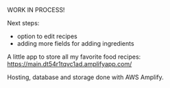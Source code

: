 WORK IN PROCESS!

Next steps:
- option to edit recipes
- adding more fields for adding ingredients

A little app to store all my favorite food recipes: https://main.dt54r1tqvc1ad.amplifyapp.com/

Hosting, database and storage done with AWS Amplify.


